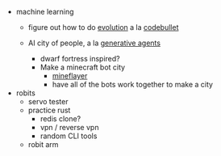 - machine learning
    - figure out how to do [evolution](https://en.wikipedia.org/wiki/Neuroevolution) a la [codebullet](https://www.youtube.com/watch?v=62IheUGZQLU)

    - AI city of people, a la [generative agents](https://github.com/joonspk-research/generative_agents)
        - dwarf fortress inspired?
        - Make a minecraft bot city
            - [mineflayer](https://github.com/PrismarineJS/mineflayer)
            - have all of the bots work together to make a city
- robits
    - servo tester
    - practice rust
        - redis clone?
        - vpn / reverse vpn
        - random CLI tools
    - robit arm
    